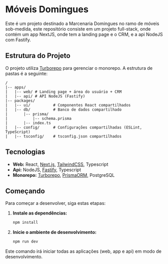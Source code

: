 # Móveis Domingues

Este é um projeto destinado a Marcenaria Domingues no ramo de móveis sob-medida, este repositório consiste em um projeto full-stack, onde contém um app NextJS, onde tem a landing page e o CRM, e a api NodeJS com Fastify.

## Estrutura do Projeto

O projeto utiliza [Turborepo](httpss://turbo.build/repo) para gerenciar o monorepo. A estrutura de pastas é a seguinte:

```
/
|-- apps/
|   |-- web/ # Landing page + área do usuário + CRM
|   |-- api/ # API NodeJS (Fastify)
|-- packages/
|   |-- ui/          # Componentes React compartilhados
|   |-- db/          # Banco de dados compartilhado
|       |-- prisma/
|           |-- schema.prisma
|       |-- index.ts
|   |-- config/      # Configurações compartilhadas (ESLint, TypeScript)
|   |-- tsconfig/    # tsconfig.json compartilhados
```

## Tecnologias

*   **Web:** React, [Next.js](https://nextjs.org/), [TailwindCSS](https://tailwindcss.com/), Typescript
*   **Api:** NodeJS, [Fastify](https://www.fastify.io/), Typescript
*   **Monorepo:** [Turborepo](https://turbo.build/repo), [PrismaORM](https://www.prisma.io/), PostgreSQL

## Começando

Para começar a desenvolver, siga estas etapas:

1.  **Instale as dependências:**

    ```bash
    npm install
    ```

2.  **Inicie o ambiente de desenvolvimento:**

    ```bash
    npm run dev
    ```

Este comando irá iniciar todas as aplicações (web, app e api) em modo de desenvolvimento.
